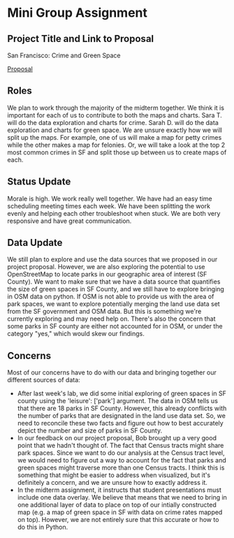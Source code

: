 # Mini Group Assignment

## Project Title and Link to Proposal
San Francisco: Crime and Green Space

[Proposal](https://github.com/sgdiek/Sara.Sarah/blob/main/Group%20Assignments/Project%20Proposal%20Markdown.md) 

## Roles
We plan to work through the majority of the midterm together. We think it is important for each of us to contribute to both the maps and charts.
Sara T. will do the data exploration and charts for crime. Sarah D. will do the data exploration and charts for green space. We are unsure exactly how we will split up the maps. For example, one of us will make a map for petty crimes while the other makes a map for felonies. Or, we will take a look at the top 2 most common crimes in SF and split those up between us to create maps of each. 

## Status Update
Morale is high. We work really well together. We have had an easy time scheduling meeting times each week. We have been splitting the work evenly and helping each other troubleshoot when stuck. We are both very responsive and have great communication. 

## Data Update
We still plan to explore and use the data sources that we proposed in our project proposal. However, we are also exploring the potential to use OpenStreetMap to locate parks in our geographic area of interest (SF County). We want to make sure that we have a data source that quantifies the size of green spaces in SF County, and we still have to explore bringing in OSM data on python. If OSM is not able to provide us with the area of park spaces, we want to explore potentially merging the land use data set from the SF government and OSM data. But this is something we're currently exploring and may need help on. There's also the concern that some parks in SF county are either not accounted for in OSM, or under the category "yes," which would skew our findings. 
## Concerns
Most of our concerns have to do with our data and bringing together our different sources of data:
* After last week's lab, we did some initial exploring of green spaces in SF county using the 'leisure': ['park'] argument. The data in OSM tells us that there are 18 parks in SF County. However, this already conflicts with the number of parks that are designated in the land use data set. So, we need to reconcile these two facts and figure out how to best accurately depict the number and size of parks in SF County. 
* In our feedback on our project proposal, Bob brought up a very good point that we hadn't thought of. The fact that Census tracts might share park spaces. Since we want to do our analysis at the Census tract level, we would need to figure out a way to account for the fact that parks and green spaces might traverse more than one Census tracts. I think this is something that might be easier to address when visualized, but it's definitely a concern, and we are unsure how to exactly address it. 
* In the midterm assignment, it instructs that student presentations must include one data overlay. We believe that means that we need to bring in one additional layer of data to place on top of our intially constructed map (e.g. a map of green space in SF with data on crime rates mapped on top). However, we are not entirely sure that this accurate or how to do this in Python.
